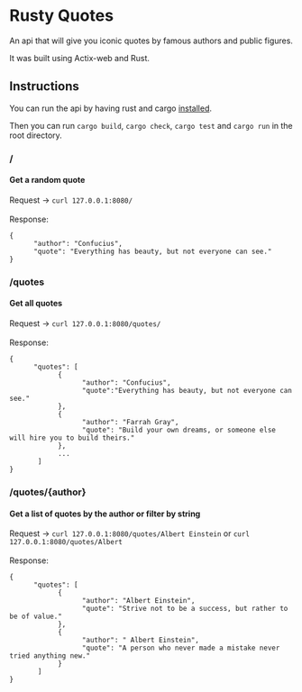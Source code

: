 # Rusty Quotes

An api that will give you iconic quotes by famous authors and public figures.

It was built using Actix-web and Rust.

## Instructions

You can run the api by having rust and cargo [installed](https://doc.rust-lang.org/book/ch01-01-installation.html).

Then you can run `cargo build`, `cargo check`, `cargo test` and `cargo run` in the root directory.

### /
#### Get a random quote

Request -> `curl 127.0.0.1:8080/`
<br>
<br>
Response:
```
{
      "author": "Confucius",
      "quote": "Everything has beauty, but not everyone can see."
}
```


### /quotes
#### Get all quotes

Request -> `curl 127.0.0.1:8080/quotes/`
<br>
<br>
Response:
```
{
      "quotes": [
            {
                  "author": "Confucius",
                  "quote":"Everything has beauty, but not everyone can see."
            },
            {
                  "author": "Farrah Gray",
                  "quote": "Build your own dreams, or someone else will hire you to build theirs."
            },
            ...
       ]
}
```

### /quotes/{author}
#### Get a list of quotes by the author or filter by string

Request -> `curl 127.0.0.1:8080/quotes/Albert Einstein` or `curl 127.0.0.1:8080/quotes/Albert`
<br>
<br>
Response:
```
{
      "quotes": [
            {
                  "author": "Albert Einstein",
                  "quote": "Strive not to be a success, but rather to be of value."
            },
            {
                  "author": " Albert Einstein",
                  "quote": "A person who never made a mistake never tried anything new."
            }
       ]
}
```

